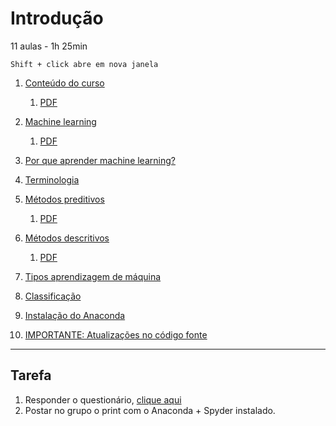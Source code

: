 # Introdução

11 aulas - 1h 25min
    
    Shift + click abre em nova janela

1. [Conteúdo do curso](https://drive.google.com/file/d/1N8MRztl2TNqbzBUVtEjvFtYR6CxnlKxi/view?usp=sharing)
    1. [PDF](https://drive.google.com/file/d/1W-ia9hPlfHOYsZ0XWb1IWNahQQgKVIs0/view?usp=sharing)

1. [Machine learning](https://drive.google.com/file/d/1AwiF2aV3qmQFgbJyPsWEl5MzE4dwlxNW/view?usp=sharing)
    1. [PDF](https://drive.google.com/file/d/1F-OpEV3pTMBSrGzh1SL13ej0uhXoSEQ6/view?usp=sharing)
1. [Por que aprender machine learning?](https://drive.google.com/file/d/1UiNMhv7FvaBvbWt-A5nndqhsH1rGZ_Ny/view?usp=sharing)
1. [Terminologia](https://drive.google.com/file/d/1ChDC5yzDUL8E1XX6sAJRhrP6W576CNQ9/view?usp=sharing)
1. [Métodos preditivos](https://drive.google.com/file/d/1G5DHki8aSA-S-57L4PyTLLKJPJlmcgru/view?usp=sharing)
    1. [PDF](https://drive.google.com/file/d/1t8OdNhNHzYh10DQ32kWPCnmU255bkbeM/view?usp=sharing)
1. [Métodos descritivos](https://drive.google.com/file/d/1hxrVEOP2ckICyt5yszUXOvuGuBe2SlK7/view?usp=sharing)
    1. [PDF](https://drive.google.com/file/d/1jjgZFb4RO1zWKRUwEianeKqG5tgsZyPg/view?usp=sharing)
1. [Tipos aprendizagem de máquina](https://drive.google.com/file/d/1TIt13dtHzVTnzvTE5dl58uHHVZgtSs3u/view?usp=sharing)
1. [Classificação](https://drive.google.com/file/d/1j8OhhCT8a_WhqzJMBWk8r5Av27bthZ8I/view?usp=sharing)
1. [Instalação do Anaconda](https://drive.google.com/file/d/1O7W3ofZw_BKlqwz9eUyj3MZobhmCxr7x/view?usp=sharing)


1. [IMPORTANTE: Atualizações no código fonte](https://drive.google.com/file/d/1J2cr2pHQQQV7iWiWOFl2SOJ9hI7iLDMp/view?usp=sharing)


-----------
## Tarefa
1. Responder o questionário, [clique aqui](https://forms.gle/Ag7AD3H15JpqGX2J7)
1. Postar no grupo o print com o Anaconda + Spyder instalado.